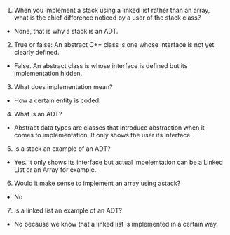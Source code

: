 1. When you implement a stack using a linked list rather than an array, what is the chief difference noticed by a user of the stack class?
- None, that is why a stack is an ADT.
2. True or false: An abstract C++ class is one whose interface is not yet clearly defined.
- False. An abstract class is whose interface is defined but its implementation hidden.
3. What does implementation mean?
- How a certain entity is coded.
4. What is an ADT?
- Abstract data types are classes that introduce abstraction when it comes to implementation. It only shows the user its interface.
5. Is a stack an example of an ADT?
- Yes. It only shows its interface but actual impelemtation can be a Linked List or an Array for example.
6. Would it make sense to implement an array using astack?
- No
7. Is a linked list an example of an ADT?
- No because we know that a linked list is implemented in a certain way.

